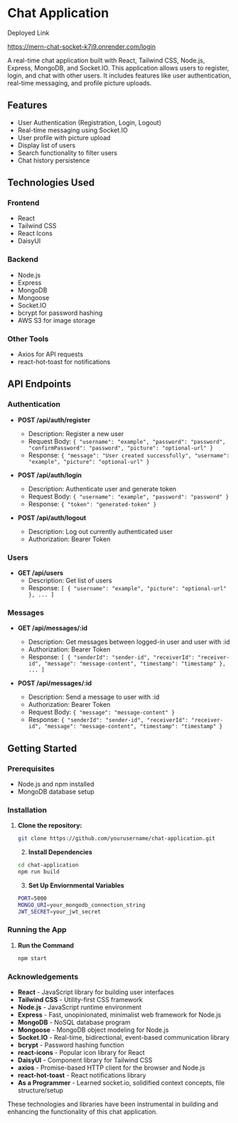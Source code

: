 # Chat Application

Deployed Link

https://mern-chat-socket-k7j9.onrender.com/login

A real-time chat application built with React, Tailwind CSS, Node.js, Express, MongoDB, and Socket.IO. This application allows users to register, login, and chat with other users. It includes features like user authentication, real-time messaging, and profile picture uploads.

## Features

- User Authentication (Registration, Login, Logout)
- Real-time messaging using Socket.IO
- User profile with picture upload
- Display list of users
- Search functionality to filter users
- Chat history persistence

## Technologies Used

### Frontend

- React
- Tailwind CSS
- React Icons
- DaisyUI

### Backend

- Node.js
- Express
- MongoDB
- Mongoose
- Socket.IO
- bcrypt for password hashing
- AWS S3 for image storage

### Other Tools

- Axios for API requests
- react-hot-toast for notifications

## API Endpoints

### Authentication

- **POST /api/auth/register**

  - Description: Register a new user
  - Request Body: `{ "username": "example", "password": "password", "confirmPassword": "password", "picture": "optional-url" }`
  - Response: `{ "message": "User created successfully", "username": "example", "picture": "optional-url" }`

- **POST /api/auth/login**

  - Description: Authenticate user and generate token
  - Request Body: `{ "username": "example", "password": "password" }`
  - Response: `{ "token": "generated-token" }`

- **POST /api/auth/logout**
  - Description: Log out currently authenticated user
  - Authorization: Bearer Token

### Users

- **GET /api/users**
  - Description: Get list of users
  - Response: `[ { "username": "example", "picture": "optional-url" }, ... ]`

### Messages

- **GET /api/messages/:id**

  - Description: Get messages between logged-in user and user with :id
  - Authorization: Bearer Token
  - Response: `[ { "senderId": "sender-id", "receiverId": "receiver-id", "message": "message-content", "timestamp": "timestamp" }, ... ]`

- **POST /api/messages/:id**
  - Description: Send a message to user with :id
  - Authorization: Bearer Token
  - Request Body: `{ "message": "message-content" }`
  - Response: `{ "senderId": "sender-id", "receiverId": "receiver-id", "message": "message-content", "timestamp": "timestamp" }`

## Getting Started

### Prerequisites

- Node.js and npm installed
- MongoDB database setup

### Installation

1. **Clone the repository:**

   ```sh
   git clone https://github.com/yourusername/chat-application.git

   ```

   2. **Install Dependencies**

   ```sh
   cd chat-application
   npm run build
   ```

   3. **Set Up Enviornmental Variables**

   ```sh
   PORT=5000
   MONGO_URI=your_mongodb_connection_string
   JWT_SECRET=your_jwt_secret
   ```

### Running the App

1. **Run the Command**

   ```sh
   npm start

   ```

### Acknowledgements

- **React** - JavaScript library for building user interfaces
- **Tailwind CSS** - Utility-first CSS framework
- **Node.js** - JavaScript runtime environment
- **Express** - Fast, unopinionated, minimalist web framework for Node.js
- **MongoDB** - NoSQL database program
- **Mongoose** - MongoDB object modeling for Node.js
- **Socket.IO** - Real-time, bidirectional, event-based communication library
- **bcrypt** - Password hashing function
- **react-icons** - Popular icon library for React
- **DaisyUI** - Component library for Tailwind CSS
- **axios** - Promise-based HTTP client for the browser and Node.js
- **react-hot-toast** - React notifications library
- **As a Programmer** - Learned socket.io, solidified context concepts, file structure/setup

These technologies and libraries have been instrumental in building and enhancing the functionality of this chat application.

